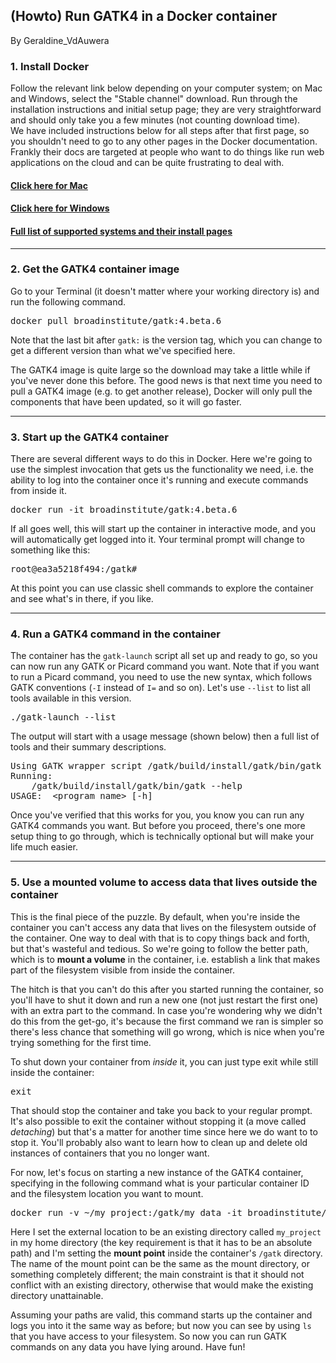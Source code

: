 ## (Howto) Run GATK4 in a Docker container

By Geraldine_VdAuwera

<h3>1. Install Docker</h3>

<p>Follow the relevant link below depending on your computer system; on Mac and Windows, select the "Stable channel" download. Run through the installation instructions and initial setup page; they are very straightforward and should only take you a few minutes (not counting download time). <br>
We have included instructions below for all steps after that first page, so you shouldn't need to go to any other pages in the Docker documentation. Frankly their docs are targeted at people who want to do things like run web applications on the cloud and can be quite frustrating to deal with.</p>

<h4><a rel="nofollow" href="https://docs.docker.com/docker-for-mac/install/">Click here for Mac</a></h4>

<h4><a rel="nofollow" href="https://docs.docker.com/docker-for-windows/install/">Click here for Windows</a></h4>

<h4><a rel="nofollow" href="https://docs.docker.com/engine/installation/#supported-platforms">Full list of supported systems and their install pages</a></h4>

<hr></hr><h3>2. Get the GATK4 container image</h3>

<p>Go to your Terminal (it doesn't matter where your working directory is) and run the following command.</p>

<pre class="code codeBlock" spellcheck="false">docker pull broadinstitute/gatk:4.beta.6
</pre>

<p>Note that the last bit after <code class="code codeInline" spellcheck="false">gatk:</code> is the version tag, which you can change to get a different version than what we've specified here.</p>

<p>The GATK4 image is quite large so the download may take a little while if you've never done this before. The good news is that next time you need to pull a GATK4 image (e.g. to get another release), Docker will only pull the components that have been updated, so it will go faster.</p>

<hr></hr><h3>3. Start up the GATK4 container</h3>

<p>There are several different ways to do this in Docker. Here we're going to use the simplest invocation that gets us the functionality we need, i.e. the ability to log into the container once it's running and execute commands from inside it.</p>

<pre class="code codeBlock" spellcheck="false">docker run -it broadinstitute/gatk:4.beta.6
</pre>

<p>If all goes well, this will start up the container in interactive mode, and you will automatically get logged into it. Your terminal prompt will change to something like this:</p>

<pre class="code codeBlock" spellcheck="false">root@ea3a5218f494:/gatk#
</pre>

<p>At this point you can use classic shell commands to explore the container and see what's in there, if you like.</p>

<hr></hr><h3>4. Run a GATK4 command in the container</h3>

<p>The container has the <code class="code codeInline" spellcheck="false">gatk-launch</code> script all set up and ready to go, so you can now run any GATK or Picard command you want. Note that if you want to run a Picard command, you need to use the new syntax, which follows GATK conventions (<code class="code codeInline" spellcheck="false">-I</code> instead of <code class="code codeInline" spellcheck="false">I=</code> and so on). Let's use <code class="code codeInline" spellcheck="false">--list</code> to list all tools available in this version.</p>

<pre class="code codeBlock" spellcheck="false">./gatk-launch --list
</pre>

<p>The output will start with a usage message (shown below) then a full list of tools and their summary descriptions.</p>

<pre class="code codeBlock" spellcheck="false">Using GATK wrapper script /gatk/build/install/gatk/bin/gatk
Running:
    /gatk/build/install/gatk/bin/gatk --help
USAGE:  &lt;program name&gt; [-h]
</pre>

<p>Once you've verified that this works for you, you know you can run any GATK4 commands you want. But before you proceed, there's one more setup thing to go through, which is technically optional but will make your life much easier.</p>

<hr></hr><h3>5. Use a mounted volume to access data that lives outside the container</h3>

<p>This is the final piece of the puzzle. By default, when you're inside the container you can't access any data that lives on the filesystem outside of the container. One way to deal with that is to copy things back and forth, but that's wasteful and tedious. So we're going to follow the better path, which is to <strong>mount a volume</strong> in the container, i.e. establish a link that makes part of the filesystem visible from inside the container.</p>

<p>The hitch is that you can't do this after you started running the container, so you'll have to shut it down and run a new one (not just restart the first one) with an extra part to the command. In case you're wondering why we didn't do this from the get-go, it's because the first command we ran is simpler so there's less chance that something will go wrong, which is nice when you're trying something for the first time.</p>

<p>To shut down your container from <em>inside</em> it, you can just type exit while still inside the container:</p>

<pre class="code codeBlock" spellcheck="false">exit
</pre>

<p>That should stop the container and take you back to your regular prompt. It's also possible to exit the container without stopping it (a move called <em>detaching</em>) but that's a matter for another time since here we do want to to stop it. You'll probably also want to learn how to clean up and delete old instances of containers that you no longer want.</p>

<p>For now, let's focus on starting a new instance of the GATK4 container, specifying in the following command what is your particular container ID and the filesystem location you want to mount.</p>

<pre class="code codeBlock" spellcheck="false">docker run -v ~/my_project:/gatk/my_data -it broadinstitute/gatk:4.beta.6
</pre>

<p>Here I set the external location to be an existing directory called <code class="code codeInline" spellcheck="false">my_project</code> in my home directory (the key requirement is that it has to be an absolute path) and I'm setting the <strong>mount point</strong> inside the container's <code class="code codeInline" spellcheck="false">/gatk</code> directory. The name of the mount point can be the same as the mount directory, or something completely different; the main constraint is that it should not conflict with an existing directory, otherwise that would make the existing directory unattainable.</p>

<p>Assuming your paths are valid, this command starts up the container and logs you into it the same way as before; but now you can see by using <code class="code codeInline" spellcheck="false">ls</code> that you have access to your filesystem. So now you can run GATK commands on any data you have lying around. Have fun!</p>
